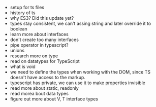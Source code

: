 - setup for ts files
- history of ts
- why ES3? Did this update yet?
- types stay consistent, we can't assing string and later override it to boolean
- learn more about interfaces
- don't create too many interfaces
- pipe operator in typescript?
- unions
- research more on type
- read on datatypes for TypeScript
- what is void
- we need to define the types when working with the DOM, since TS doesn't have access to the markup.
- typescript has private, we can use it to make properties invisible
- read more about static, readonly
- read morea bout data types
- figure out more about V, T interface types
